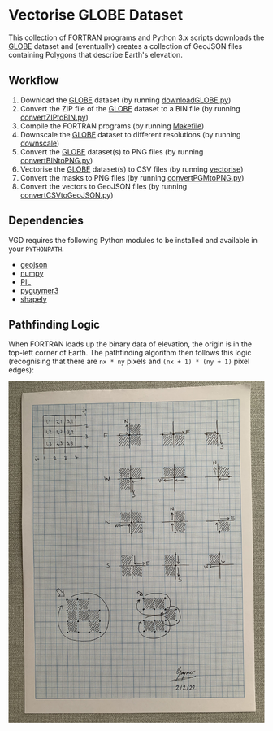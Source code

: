 # Vectorise GLOBE Dataset

This collection of FORTRAN programs and Python 3.x scripts downloads the [GLOBE](https://www.ngdc.noaa.gov/mgg/topo/globe.html) dataset and (eventually) creates a collection of GeoJSON files containing Polygons that describe Earth's elevation.

## Workflow

1. Download the [GLOBE](https://www.ngdc.noaa.gov/mgg/topo/globe.html) dataset (by running [downloadGLOBE.py](downloadGLOBE.py))
2. Convert the ZIP file of the [GLOBE](https://www.ngdc.noaa.gov/mgg/topo/globe.html) dataset to a BIN file (by running [convertZIPtoBIN.py](convertZIPtoBIN.py))
3. Compile the FORTRAN programs (by running [Makefile](src/Makefile))
4. Downscale the [GLOBE](https://www.ngdc.noaa.gov/mgg/topo/globe.html) dataset to different resolutions (by running [downscale](src/downscale.F90))
5. Convert the [GLOBE](https://www.ngdc.noaa.gov/mgg/topo/globe.html) dataset(s) to PNG files (by running [convertBINtoPNG.py](convertBINtoPNG.py))
6. Vectorise the [GLOBE](https://www.ngdc.noaa.gov/mgg/topo/globe.html) dataset(s) to CSV files (by running [vectorise](src/vectorise.F90))
7. Convert the masks to PNG files (by running [convertPGMtoPNG.py](convertPGMtoPNG.py))
8. Convert the vectors to GeoJSON files (by running [convertCSVtoGeoJSON.py](convertCSVtoGeoJSON.py))

## Dependencies

VGD requires the following Python modules to be installed and available in your `PYTHONPATH`.

* [geojson](https://pypi.org/project/geojson/)
* [numpy](https://pypi.org/project/numpy/)
* [PIL](https://pypi.org/project/Pillow/)
* [pyguymer3](https://github.com/Guymer/PyGuymer3)
* [shapely](https://pypi.org/project/Shapely/)

## Pathfinding Logic

When FORTRAN loads up the binary data of elevation, the origin is in the top-left corner of Earth. The pathfinding algorithm then follows this logic (recognising that there are `nx * ny` pixels and `(nx + 1) * (ny + 1)` pixel edges):

![photo of my doodle](IMG_2875.jpg)
